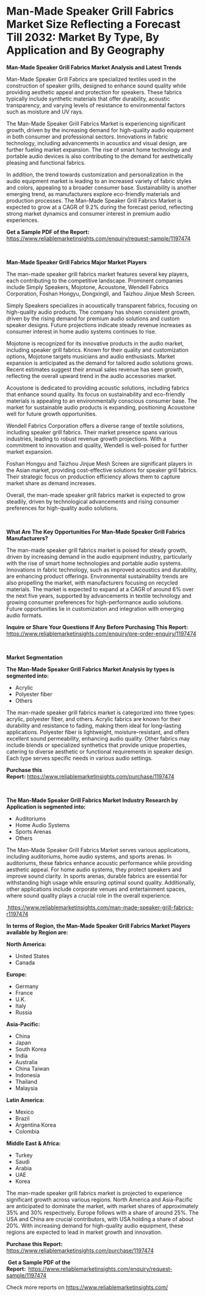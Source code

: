 <p><h1>Man-Made Speaker Grill Fabrics Market Size Reflecting a Forecast Till 2032: Market By Type, By Application and By Geography</h1></p><p><strong>Man-Made Speaker Grill Fabrics Market Analysis and Latest Trends</strong></p>
<p><p>Man-Made Speaker Grill Fabrics are specialized textiles used in the construction of speaker grills, designed to enhance sound quality while providing aesthetic appeal and protection for speakers. These fabrics typically include synthetic materials that offer durability, acoustic transparency, and varying levels of resistance to environmental factors such as moisture and UV rays.</p><p>The Man-Made Speaker Grill Fabrics Market is experiencing significant growth, driven by the increasing demand for high-quality audio equipment in both consumer and professional sectors. Innovations in fabric technology, including advancements in acoustics and visual design, are further fueling market expansion. The rise of smart home technology and portable audio devices is also contributing to the demand for aesthetically pleasing and functional fabrics.</p><p>In addition, the trend towards customization and personalization in the audio equipment market is leading to an increased variety of fabric styles and colors, appealing to a broader consumer base. Sustainability is another emerging trend, as manufacturers explore eco-friendly materials and production processes. The Man-Made Speaker Grill Fabrics Market is expected to grow at a CAGR of 9.2% during the forecast period, reflecting strong market dynamics and consumer interest in premium audio experiences.</p></p>
<p><strong>Get a Sample PDF of the Report:&nbsp;</strong> <a href="https://www.reliablemarketinsights.com/enquiry/request-sample/1197474?utm_campaign=3184&utm_medium=2&utm_source=Github&utm_content=ia&utm_term=03042025&utm_id=man-made-speaker-grill-fabrics">https://www.reliablemarketinsights.com/enquiry/request-sample/1197474</a></p>
<p>&nbsp;</p>
<p><strong>Man-Made Speaker Grill Fabrics Major Market Players</strong></p>
<p><p>The man-made speaker grill fabrics market features several key players, each contributing to the competitive landscape. Prominent companies include Simply Speakers, Mojotone, Acoustone, Wendell Fabrics Corporation, Foshan Hongyu, Dongxingli, and Taizhou Jinjue Mesh Screen.</p><p>Simply Speakers specializes in acoustically transparent fabrics, focusing on high-quality audio products. The company has shown consistent growth, driven by the rising demand for premium audio solutions and custom speaker designs. Future projections indicate steady revenue increases as consumer interest in home audio systems continues to rise.</p><p>Mojotone is recognized for its innovative products in the audio market, including speaker grill fabrics. Known for their quality and customization options, Mojotone targets musicians and audio enthusiasts. Market expansion is anticipated as the demand for tailored audio solutions grows. Recent estimates suggest their annual sales revenue has seen growth, reflecting the overall upward trend in the audio accessories market.</p><p>Acoustone is dedicated to providing acoustic solutions, including fabrics that enhance sound quality. Its focus on sustainability and eco-friendly materials is appealing to an environmentally conscious consumer base. The market for sustainable audio products is expanding, positioning Acoustone well for future growth opportunities.</p><p>Wendell Fabrics Corporation offers a diverse range of textile solutions, including speaker grill fabrics. Their market presence spans various industries, leading to robust revenue growth projections. With a commitment to innovation and quality, Wendell is well-poised for further market expansion.</p><p>Foshan Hongyu and Taizhou Jinjue Mesh Screen are significant players in the Asian market, providing cost-effective solutions for speaker grill fabrics. Their strategic focus on production efficiency allows them to capture market share as demand increases.</p><p>Overall, the man-made speaker grill fabrics market is expected to grow steadily, driven by technological advancements and rising consumer preferences for high-quality audio solutions.</p></p>
<p>&nbsp;</p>
<p><strong>What Are The Key Opportunities For Man-Made Speaker Grill Fabrics Manufacturers?</strong></p>
<p><p>The man-made speaker grill fabrics market is poised for steady growth, driven by increasing demand in the audio equipment industry, particularly with the rise of smart home technologies and portable audio systems. Innovations in fabric technology, such as improved acoustics and durability, are enhancing product offerings. Environmental sustainability trends are also propelling the market, with manufacturers focusing on recycled materials. The market is expected to expand at a CAGR of around 6% over the next five years, supported by advancements in textile technology and growing consumer preferences for high-performance audio solutions. Future opportunities lie in customization and integration with emerging audio formats.</p></p>
<p><strong>Inquire or Share Your Questions If Any Before Purchasing This Report:</strong> <a href="https://www.reliablemarketinsights.com/enquiry/pre-order-enquiry/1197474?utm_campaign=3184&utm_medium=2&utm_source=Github&utm_content=ia&utm_term=03042025&utm_id=man-made-speaker-grill-fabrics">https://www.reliablemarketinsights.com/enquiry/pre-order-enquiry/1197474</a></p>
<p>&nbsp;</p>
<p><strong>Market Segmentation</strong></p>
<p><strong>The Man-Made Speaker Grill Fabrics Market Analysis by types is segmented into:</strong></p>
<p><ul><li>Acrylic</li><li>Polyester fiber</li><li>Others</li></ul></p>
<p><p>The man-made speaker grill fabrics market is categorized into three types: acrylic, polyester fiber, and others. Acrylic fabrics are known for their durability and resistance to fading, making them ideal for long-lasting applications. Polyester fiber is lightweight, moisture-resistant, and offers excellent sound permeability, enhancing audio quality. Other fabrics may include blends or specialized synthetics that provide unique properties, catering to diverse aesthetic or functional requirements in speaker design. Each type serves specific needs in various audio settings.</p></p>
<p><strong>Purchase this Report:&nbsp;</strong><a href="https://www.reliablemarketinsights.com/purchase/1197474?utm_campaign=3184&utm_medium=2&utm_source=Github&utm_content=ia&utm_term=03042025&utm_id=man-made-speaker-grill-fabrics">https://www.reliablemarketinsights.com/purchase/1197474</a></p>
<p>&nbsp;</p>
<p><strong>The Man-Made Speaker Grill Fabrics Market Industry Research by Application is segmented into:</strong></p>
<p><ul><li>Auditoriums</li><li>Home Audio Systems</li><li>Sports Arenas</li><li>Others</li></ul></p>
<p><p>The Man-Made Speaker Grill Fabrics Market serves various applications, including auditoriums, home audio systems, and sports arenas. In auditoriums, these fabrics enhance acoustic performance while providing aesthetic appeal. For home audio systems, they protect speakers and improve sound clarity. In sports arenas, durable fabrics are essential for withstanding high usage while ensuring optimal sound quality. Additionally, other applications include corporate venues and entertainment spaces, where sound quality plays a crucial role in the overall experience.</p></p>
<p><a href="https://www.reliablemarketinsights.com/man-made-speaker-grill-fabrics-r1197474?utm_campaign=3184&utm_medium=2&utm_source=Github&utm_content=ia&utm_term=03042025&utm_id=man-made-speaker-grill-fabrics">&nbsp;https://www.reliablemarketinsights.com/man-made-speaker-grill-fabrics-r1197474</a></p>
<p><strong>In terms of Region, the Man-Made Speaker Grill Fabrics Market Players available by Region are:</strong></p>
<p>
    <p> <strong> North America: </strong>
        <ul>
            <li>United States</li>
            <li>Canada</li>
        </ul>
        </p> 
    <p> <strong> Europe: </strong>
        <ul>
            <li>Germany</li>
            <li>France</li>
            <li>U.K.</li>
            <li>Italy</li>
            <li>Russia</li>
        </ul>
        </p> 
    <p> <strong> Asia-Pacific: </strong>
        <ul>
            <li>China</li>
            <li>Japan</li>
            <li>South Korea</li>
            <li>India</li>
            <li>Australia</li>
            <li>China Taiwan</li>
            <li>Indonesia</li>
            <li>Thailand</li>
            <li>Malaysia</li>
        </ul>
        </p> 
    <p> <strong> Latin America: </strong>
        <ul>
            <li>Mexico</li>
            <li>Brazil</li>
            <li>Argentina Korea</li>
            <li>Colombia</li>
        </ul>
        </p> 
    <p> <strong> Middle East & Africa: </strong>
        <ul>
            <li>Turkey</li>
            <li>Saudi</li>
            <li>Arabia</li>
            <li>UAE</li>
            <li>Korea</li>
        </ul>
    </p>
    </p>
<p><p>The man-made speaker grill fabrics market is projected to experience significant growth across various regions. North America and Asia-Pacific are anticipated to dominate the market, with market shares of approximately 35% and 30% respectively. Europe follows with a share of around 25%. The USA and China are crucial contributors, with USA holding a share of about 20%. With increasing demand for high-quality audio equipment, these regions are expected to lead in market growth and innovation.</p></p>
<p><strong>Purchase this Report: </strong><a href="https://www.reliablemarketinsights.com/purchase/1197474?utm_campaign=3184&utm_medium=2&utm_source=Github&utm_content=ia&utm_term=03042025&utm_id=man-made-speaker-grill-fabrics">https://www.reliablemarketinsights.com/purchase/1197474</a></p>
<p>&nbsp;<strong>Get a Sample PDF of the Report:&nbsp;&nbsp;</strong><a href="https://www.reliablemarketinsights.com/enquiry/request-sample/1197474?utm_campaign=3184&utm_medium=2&utm_source=Github&utm_content=ia&utm_term=03042025&utm_id=man-made-speaker-grill-fabrics">https://www.reliablemarketinsights.com/enquiry/request-sample/1197474</a></p>
<p><strong></strong></p>
<p>Check more reports on <a href="https://www.reliablemarketinsights.com/?utm_campaign=3184&utm_medium=2&utm_source=Github&utm_content=ia&utm_term=03042025&utm_id=man-made-speaker-grill-fabrics">https://www.reliablemarketinsights.com/</a></p>